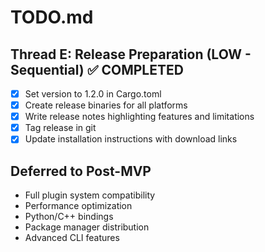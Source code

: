 # TODO.md


## Thread E: Release Preparation (LOW - Sequential) ✅ COMPLETED

- [x] Set version to 1.2.0 in Cargo.toml
- [x] Create release binaries for all platforms
- [x] Write release notes highlighting features and limitations
- [x] Tag release in git
- [x] Update installation instructions with download links

## Deferred to Post-MVP

- Full plugin system compatibility
- Performance optimization
- Python/C++ bindings
- Package manager distribution
- Advanced CLI features
